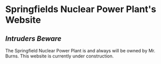 # Springfields Nuclear Power Plant's Website
## *Intruders Beware*

The Springfield Nuclear Power Plant is and always will be owned by Mr. Burns. This website is currently under construction.
